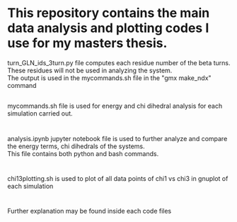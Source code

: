 # This repository contains the main data analysis and plotting codes I use for my masters thesis. <br />

turn_GLN_ids_3turn.py file computes each residue number of the beta turns. These residues will not be used in analyzing the system. <br />
The output is used in the mycommands.sh file in the "gmx make_ndx" command
##
mycommands.sh file is used for energy and chi dihedral analysis for each simulation carried out.
#
analysis.ipynb jupyter notebook file is used to further analyze and compare the energy terms, chi dihedrals of the systems. <br />
This file contains both python and bash commands.
# 
chi13plotting.sh is used to plot of all data points of chi1 vs chi3 in gnuplot of each simulation
# 
Further explanation may be found inside each code files
